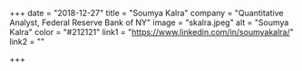 +++
date = "2018-12-27"
title = "Soumya Kalra"
company = "Quantitative Analyst, Federal Reserve Bank of NY"
image = "skalra.jpeg"
alt = "Soumya Kalra"
color = "#212121"
link1 = "https://www.linkedin.com/in/soumyakalra/"
link2 = ""

+++
